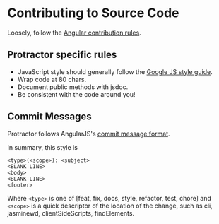 Contributing to Source Code
===========================

Loosely, follow the [Angular contribution rules](http://docs.angularjs.org/misc/contribute). 

Protractor specific rules
-------------------------

 * JavaScript style should generally follow the [Google JS style guide](http://google-styleguide.googlecode.com/svn/trunk/javascriptguide.xml).
 * Wrap code at 80 chars.
 * Document public methods with jsdoc.
 * Be consistent with the code around you!

Commit Messages
---------------

Protractor follows AngularJS's [commit message format](https://docs.google.com/a/google.com/document/d/1QrDFcIiPjSLDn3EL15IJygNPiHORgU1_OOAqWjiDU5Y/edit#heading=h.z8a3t6ehl060).

In summary, this style is

    <type>(<scope>): <subject>
    <BLANK LINE>
    <body>
    <BLANK LINE>
    <footer>

Where `<type>` is one of [feat, fix, docs, style, refactor, test, chore] and
`<scope>` is a quick descriptor of the location of the change, such as cli,
jasminewd, clientSideScripts, findElements.
